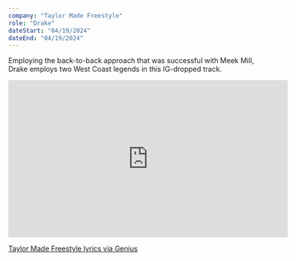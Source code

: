 ```yaml
---
company: "Taylor Made Freestyle"
role: "Drake"
dateStart: "04/19/2024"
dateEnd: "04/19/2024"
---
```


Employing the back-to-back approach that was successful with Meek Mill, Drake employs two West Coast legends in this IG-dropped track.

<iframe width="560" height="315" src="https://www.youtube.com/embed/zhEiduBxX4c?si=AVSnfmMhpnTBt1jY" title="YouTube video player" frameborder="0" allow="accelerometer; autoplay; clipboard-write; encrypted-media; gyroscope; picture-in-picture; web-share" referrerpolicy="strict-origin-when-cross-origin" allowfullscreen></iframe>

[Taylor Made Freestyle lyrics via Genius](https://genius.com/Drake-taylor-made-freestyle-lyrics)
